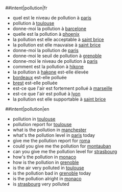 ##intent|pollution|fr
- quel est le niveau de pollution à [paris](location)
- pollution à [toulouse](location)
- donne-moi la pollution à [barcelone](location)
- quelle est la pollution à [phoenix](location)
- la pollution est elle acceptable à [saint brice](location)
- la pollution est elle mauvaise à [saint brice](location)
- donne-moi la pollution de [paris](location)
- donne-moi le seuil de pollution à [grenoble](location)
- donne-moi le niveau de pollution à [paris](location)
- comment est la pollution à [hikone](location)
- la pollution à [hakone](location) est-elle élevée
- [bordeaux](location) est-elle polluée
- [brest](location) est-elle polluée
- est-ce que l'air est fortement pollué à [marseille](location)
- est-ce que l'air est pollué à [lyon](location)
- la pollution est elle supportable à [saint brice](location)
 
##intent|pollution|en
- pollution in [toulouse](location)
- pollution report for [toulouse](location)
- what is the pollution in [manchester](location)
- what's the pollution level in [paris](location) today
- give me the pollution report for [roma](location)
- could you give me the pollution for [montauban](location)
- can you give me the pollution level for [strasbourg](location)
- how's the pollution in [monaco](location)
- how is the pollution in [grenoble](location)
- is the air very polluted in [toulouse](location)
- is the pollution bad in [grenoble](location) today
- is the pollution alright in [monaco](location)
- is [strasbourg](location) very polluted
